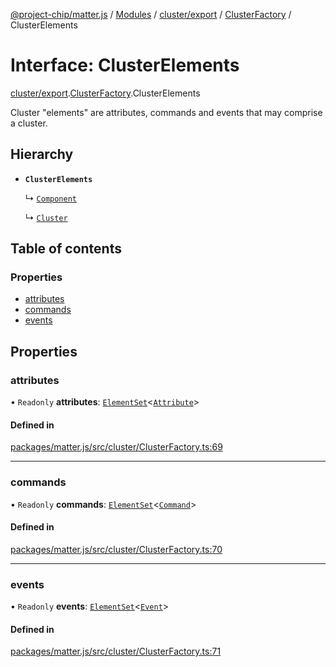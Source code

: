 [@project-chip/matter.js](../README.md) / [Modules](../modules.md) / [cluster/export](../modules/cluster_export.md) / [ClusterFactory](../modules/cluster_export.ClusterFactory.md) / ClusterElements

# Interface: ClusterElements

[cluster/export](../modules/cluster_export.md).[ClusterFactory](../modules/cluster_export.ClusterFactory.md).ClusterElements

Cluster "elements" are attributes, commands and events that may comprise
a cluster.

## Hierarchy

- **`ClusterElements`**

  ↳ [`Component`](cluster_export.ClusterFactory.Component.md)

  ↳ [`Cluster`](cluster_export.ClusterFactory.Cluster.md)

## Table of contents

### Properties

- [attributes](cluster_export.ClusterFactory.ClusterElements.md#attributes)
- [commands](cluster_export.ClusterFactory.ClusterElements.md#commands)
- [events](cluster_export.ClusterFactory.ClusterElements.md#events)

## Properties

### attributes

• `Readonly` **attributes**: [`ElementSet`](../modules/cluster_export.ClusterFactory.md#elementset)<[`Attribute`](../modules/cluster_export.ClusterFactory.md#attribute)\>

#### Defined in

[packages/matter.js/src/cluster/ClusterFactory.ts:69](https://github.com/project-chip/matter.js/blob/ac2c2688/packages/matter.js/src/cluster/ClusterFactory.ts#L69)

___

### commands

• `Readonly` **commands**: [`ElementSet`](../modules/cluster_export.ClusterFactory.md#elementset)<[`Command`](../modules/cluster_export.ClusterFactory.md#command)\>

#### Defined in

[packages/matter.js/src/cluster/ClusterFactory.ts:70](https://github.com/project-chip/matter.js/blob/ac2c2688/packages/matter.js/src/cluster/ClusterFactory.ts#L70)

___

### events

• `Readonly` **events**: [`ElementSet`](../modules/cluster_export.ClusterFactory.md#elementset)<[`Event`](../modules/cluster_export.ClusterFactory.md#event)\>

#### Defined in

[packages/matter.js/src/cluster/ClusterFactory.ts:71](https://github.com/project-chip/matter.js/blob/ac2c2688/packages/matter.js/src/cluster/ClusterFactory.ts#L71)
